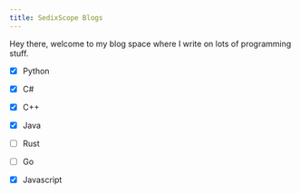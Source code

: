 ```yaml
---
title: SedixScope Blogs
---
```

Hey there, welcome to my blog space where I write on lots of programming stuff.

- [x] Python
- [x] C#
- [x] C++
- [x] Java
- [ ] Rust
- [ ] Go
- [x] Javascript

